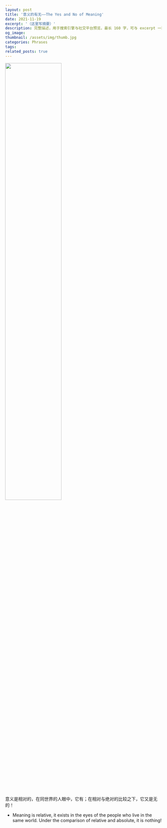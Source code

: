 ```yaml
---
layout: post
title: '意义的有无——The Yes and No of Meaning'
date: 2021-11-19
excerpt: '（这里写摘要）'
description: 完整描述，用于搜索引擎与社交平台预览，最长 160 字，可与 excerpt 一致
og_image: 
thumbnail: /assets/img/thumb.jpg
categories: Phrases
tags: 
related_posts: true
---
```


<img src="{{ '/assets/img/blog/xxxxxxxx' | relative_url }}" style="width:60%;">

意义是相对的，在同世界的人眼中，它有；在相对与绝对的比较之下，它又是无的！

- Meaning is relative, it exists in the eyes of the people who live in the same world. Under the comparison of relative and absolute, it is nothing!